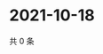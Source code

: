 # 2021-10-18

共 0 条

<!-- BEGIN WEIBO -->
<!-- 最后更新时间 Mon Oct 18 2021 15:09:26 GMT+0800 (China Standard Time) -->

<!-- END WEIBO -->

